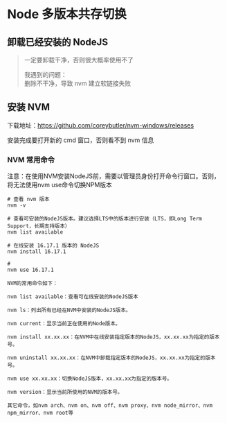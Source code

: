 # Node 多版本共存切换

## 卸载已经安装的 NodeJS

> 一定要卸载干净，否则很大概率使用不了
> 
> 我遇到的问题：  
> 删除不干净，导致 nvm 建立软链接失败

## 安装 NVM

下载地址：https://github.com/coreybutler/nvm-windows/releases

安装完成要打开新的 cmd 窗口，否则看不到 nvm 信息

### NVM 常用命令

注意：在使用NVM安装NodeJS前，需要以管理员身份打开命令行窗口。否则，将无法使用nvm use命令切换NPM版本

```
# 查看 nvm 版本
nvm -v

# 查看可安装的NodeJS版本。建议选择LTS中的版本进行安装（LTS，即Long Term Support，长期支持版本）
nvm list available

# 在线安装 16.17.1 版本的 NodeJS
nvm install 16.17.1

# 
nvm use 16.17.1

NVM的常用命令如下：

nvm list available：查看可在线安装的NodeJS版本

nvm ls：列出所有已经在NVM中安装的NodeJS版本。

nvm current：显示当前正在使用的Node版本。

nvm install xx.xx.xx：在NVM中在线安装指定版本的NodeJS，xx.xx.xx为指定的版本号。

nvm uninstall xx.xx.xx：在NVM中卸载指定版本的NodeJS，xx.xx.xx为指定的版本号。

nvm use xx.xx.xx：切换NodeJS版本，xx.xx.xx为指定的版本号。

nvm version：显示当前所使用的NVM的版本号。

其它命令，如nvm arch、nvm on、nvm off、nvm proxy、nvm node_mirror、nvm npm_mirror、nvm root等
```


